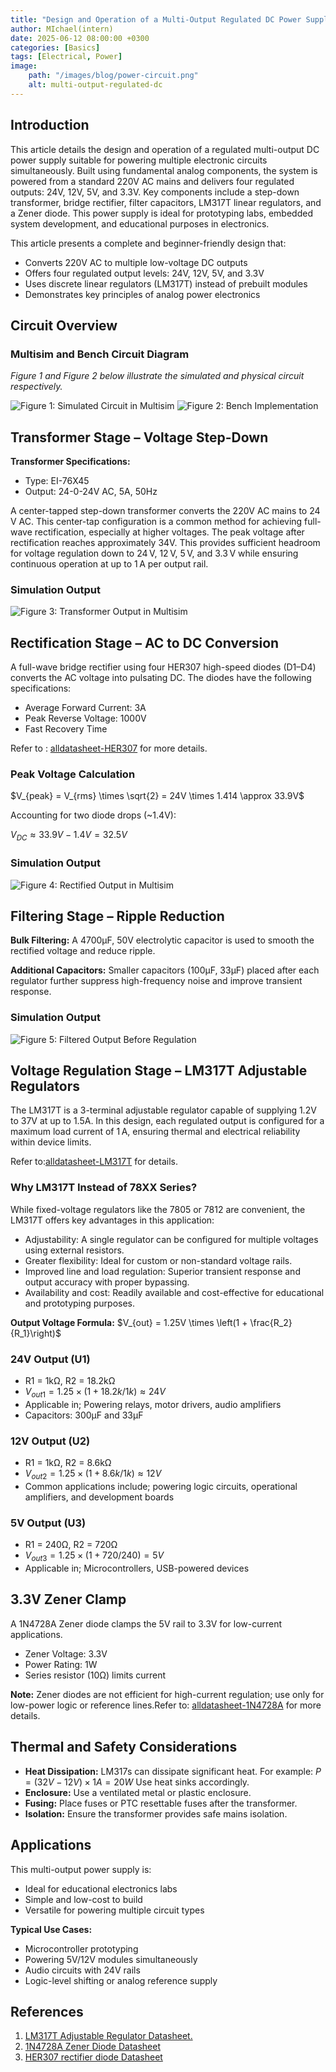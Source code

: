 ```yaml
---
title: "Design and Operation of a Multi-Output Regulated DC Power Supply for Electronics Applications"
author: MIchael(intern)
date: 2025-06-12 08:00:00 +0300
categories: [Basics]
tags: [Electrical, Power]
image: 
    path: "/images/blog/power-circuit.png"
    alt: multi-output-regulated-dc
---
```


## Introduction

This article details the design and operation of a regulated multi-output DC power supply suitable for powering multiple electronic circuits simultaneously. Built using fundamental analog components, the system is powered from a standard 220V AC mains and delivers four regulated outputs: 24V, 12V, 5V, and 3.3V. Key components include a step-down transformer, bridge rectifier, filter capacitors, LM317T linear regulators, and a Zener diode. This power supply is ideal for prototyping labs, embedded system development, and educational purposes in electronics.

This article presents a complete and beginner-friendly design that:

* Converts 220V AC to multiple low-voltage DC outputs
* Offers four regulated output levels: 24V, 12V, 5V, and 3.3V
* Uses discrete linear regulators (LM317T) instead of prebuilt modules
* Demonstrates key principles of analog power electronics

## Circuit Overview

### Multisim and Bench Circuit Diagram

*Figure 1 and Figure 2 below illustrate the simulated and physical circuit respectively.*

![Figure 1: Simulated Circuit in Multisim](/images/blog/power-circuit.png)
![Figure 2: Bench Implementation](/images/blog/power-bench.jpg)

## Transformer Stage – Voltage Step-Down

**Transformer Specifications:**

* Type: EI-76X45
* Output: 24-0-24V AC, 5A, 50Hz

A center-tapped step-down transformer converts the 220V AC mains to 24 V AC. This center-tap configuration is a common method for achieving full-wave rectification, especially at higher voltages. The peak voltage after rectification reaches approximately 34V. This provides sufficient headroom for voltage regulation down to 24 V, 12 V, 5 V, and 3.3 V while ensuring continuous operation at up to 1 A per output rail.

### Simulation Output

![Figure 3: Transformer Output in Multisim](/images/blog/power-transformer-output.png)

## Rectification Stage – AC to DC Conversion

A full-wave bridge rectifier using four HER307 high-speed diodes (D1–D4) converts the AC voltage into pulsating DC. The diodes have the following specifications:

* Average Forward Current: 3A
* Peak Reverse Voltage: 1000V
* Fast Recovery Time

Refer to : [alldatasheet-HER307](https://www.alldatasheet.com/datasheet-pdf/view/58731/DCCOM/HER307.html) for more details.
### Peak Voltage Calculation

$V_{peak} = V_{rms} \times \sqrt{2} = 24V \times 1.414 \approx 33.9V$

Accounting for two diode drops (\~1.4V):

$V_{DC} \approx 33.9V - 1.4V = 32.5V$

### Simulation Output

![Figure 4: Rectified Output in Multisim](/images/blog/power-rectification-output.png)

## Filtering Stage – Ripple Reduction

**Bulk Filtering:**
A 4700μF, 50V electrolytic capacitor is used to smooth the rectified voltage and reduce ripple.

**Additional Capacitors:**
Smaller capacitors (100μF, 33μF) placed after each regulator further suppress high-frequency noise and improve transient response.

### Simulation Output

![Figure 5: Filtered Output Before Regulation](/images/blog/power-filter-output.png)

## Voltage Regulation Stage – LM317T Adjustable Regulators

The LM317T is a 3-terminal adjustable regulator capable of supplying 1.2V to 37V at up to 1.5A. In this design, each regulated output is configured for a maximum load current of 1 A, ensuring thermal and electrical reliability within device limits. 

Refer to:[alldatasheet-LM317T](https://www.alldatasheet.com/datasheet-pdf/view/558026/TI1/LM317T.html) for details.

### Why LM317T Instead of 78XX Series?
While fixed-voltage regulators like the 7805 or 7812 are convenient, the LM317T offers key advantages in this application:

* Adjustability: A single regulator can be configured for multiple voltages using external resistors.
* Greater flexibility: Ideal for custom or non-standard voltage rails.
* Improved line and load regulation: Superior transient response and output accuracy with proper bypassing.
* Availability and cost: Readily available and cost-effective for educational and prototyping purposes.



**Output Voltage Formula:**
$V_{out} = 1.25V \times \left(1 + \frac{R_2}{R_1}\right)$

### 24V Output (U1)

* R1 = 1kΩ, R2 = 18.2kΩ
* $V_{out1} = 1.25 \times (1 + 18.2k / 1k) \approx 24V$
* Applicable in; Powering relays, motor drivers, audio amplifiers
* Capacitors: 300μF and 33μF

### 12V Output (U2)

* R1 = 1kΩ, R2 = 8.6kΩ
* $V_{out2} = 1.25 \times (1 + 8.6k / 1k) \approx 12V$
* Common applications include; powering logic circuits, operational amplifiers, and development boards
### 5V Output (U3)

* R1 = 240Ω, R2 = 720Ω
* $V_{out3} = 1.25 \times (1 + 720 / 240) = 5V$
* Applicable in; Microcontrollers, USB-powered devices

## 3.3V Zener Clamp

A 1N4728A Zener diode clamps the 5V rail to 3.3V for low-current applications.

* Zener Voltage: 3.3V
* Power Rating: 1W
* Series resistor (10Ω) limits current

**Note:** Zener diodes are not efficient for high-current regulation; use only for low-power logic or reference lines.Refer to: [alldatasheet-1N4728A](https://www.alldatasheet.com/datasheet-pdf/view/562536/VISHAY/1N4728A.html) for more details.

## Thermal and Safety Considerations

* **Heat Dissipation:** LM317s can dissipate significant heat. For example:
  $P = (32V - 12V) \times 1A = 20W$
  Use heat sinks accordingly.
* **Enclosure:** Use a ventilated metal or plastic enclosure.
* **Fusing:** Place fuses or PTC resettable fuses after the transformer.
* **Isolation:** Ensure the transformer provides safe mains isolation.

## Applications

This multi-output power supply is:

* Ideal for educational electronics labs
* Simple and low-cost to build
* Versatile for powering multiple circuit types

**Typical Use Cases:**

* Microcontroller prototyping
* Powering 5V/12V modules simultaneously
* Audio circuits with 24V rails
* Logic-level shifting or analog reference supply

## References

1. [LM317T Adjustable Regulator Datasheet.](https://www.alldatasheet.com/datasheet-pdf/view/558026/TI1/LM317T.html)
2. [1N4728A Zener Diode Datasheet](https://www.alldatasheet.com/datasheet-pdf/view/562536/VISHAY/1N4728A.html)
3. [HER307 rectifier diode Datasheet](https://www.alldatasheet.com/datasheet-pdf/view/58731/DCCOM/HER307.html)